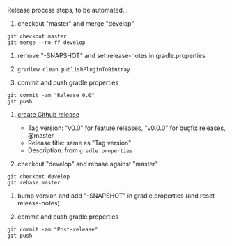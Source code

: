 Release process steps, to be automated...

1. checkout "master" and merge "develop"
```
git checkout master
git merge --no-ff develop
```

1. remove "-SNAPSHOT" and set release-notes in gradle.properties

1. `gradlew clean publishPluginToBintray`

1. commit and push gradle.properties
```
git commit -am "Release 0.0"
git push
```

1. [create Github release](https://github.com/martoe/gradle-svntools-plugin/releases/new)
    * Tag version: "v0.0" for feature releases, "v0.0.0" for bugfix releases, @master
    * Release title: same as "Tag version"
    * Description: from `gradle.properties`

1. checkout "develop" and rebase against "master"
```
git checkout develop
git rebase master
```

1. bump version and add "-SNAPSHOT" in gradle.properties (and reset release-notes)

1. commit and push gradle.properties
```
git commit -am "Post-release"
git push
```
